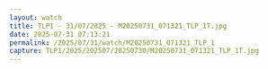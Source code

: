 ```yaml
---
layout: watch
title: TLP1 - 31/07/2025 - M20250731_071321_TLP_1T.jpg
date: 2025-07-31 07:13:21
permalink: /2025/07/31/watch/M20250731_071321_TLP_1
capture: TLP1/2025/202507/20250730/M20250731_071321_TLP_1T.jpg
---
```

